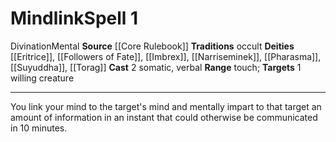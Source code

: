 ﻿---
actions: '[two-actions]'
area: null
bloodline: null
component:
- Somatic
- Verbal
cost: null
deity:
- '[[DATABASE/deity/Eritrice|Eritrice]]'
- '[[DATABASE/deity/Followers of Fate|Followers of Fate]]'
- '[[DATABASE/deity/Imbrex|Imbrex]]'
- '[[DATABASE/deity/Narriseminek|Narriseminek]]'
- '[[DATABASE/deity/Pharasma|Pharasma]]'
- '[[DATABASE/deity/Suyuddha|Suyuddha]]'
- '[[DATABASE/deity/Torag|Torag]]'
domain: null
duration: null
element: null
heighten: null
heighten_level: '1'
id: '195'
lesson: null
level: '1'
mystery: null
name: Mindlink
patron_theme: null
range: touch
rarity: Common
requirement: null
saving_throw: null
school: Divination
source: '[[DATABASE/source/Core Rulebook|Core Rulebook]]'
target: 1 willing creature
tradition:
- Occult
trait:
- '[[DATABASE/trait/Divination|Divination]]'
- '[[DATABASE/trait/Mental|Mental]]'
trigger: null
type: Spell

---
# Mindlink<span class="item-type">Spell 1</span>

<span class="item-trait">Divination</span><span class="item-trait">Mental</span>
**Source** [[Core Rulebook]] 
**Traditions** occult
**Deities** [[Eritrice]], [[Followers of Fate]], [[Imbrex]], [[Narriseminek]], [[Pharasma]], [[Suyuddha]], [[Torag]]
**Cast** <span class="action-icon">2</span> somatic, verbal
**Range** touch; **Targets** 1 willing creature

---
You link your mind to the target's mind and mentally impart to that target an amount of information in an instant that could otherwise be communicated in 10 minutes.